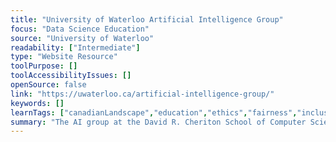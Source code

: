 ```yaml
---
title: "University of Waterloo Artificial Intelligence Group"
focus: "Data Science Education"
source: "University of Waterloo"
readability: ["Intermediate"]
type: "Website Resource"
toolPurpose: []
toolAccessibilityIssues: []
openSource: false
link: "https://uwaterloo.ca/artificial-intelligence-group/"
keywords: []
learnTags: ["canadianLandscape","education","ethics","fairness","inclusivePractice","machineLearning","researchCentre"]
summary: "The AI group at the David R. Cheriton School of Computer Science pursues research, teaching and community-building activities that integrate fundamental scientific research, their application to societal problems, and the ethical and societal implications of such innovation. "
---
```


